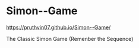 # Simon--Game

https://pruthvin07.github.io/Simon--Game/

The Classic Simon Game (Remenber the Sequence)
